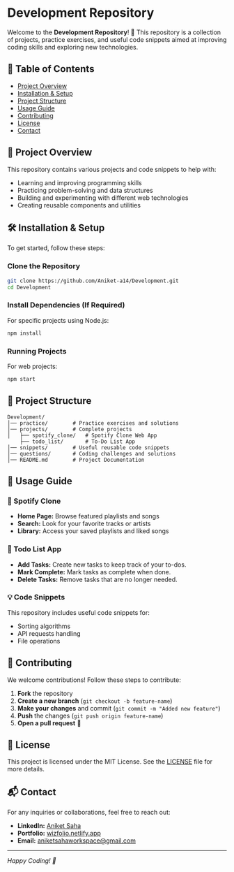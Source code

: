 # Development Repository


Welcome to the **Development Repository**! 🚀 This repository is a collection of projects, practice exercises, and useful code snippets aimed at improving coding skills and exploring new technologies.

## 📌 Table of Contents

- [Project Overview](#project-overview)
- [Installation & Setup](#installation--setup)
- [Project Structure](#project-structure)
- [Usage Guide](#usage-guide)
- [Contributing](#contributing)
- [License](#license)
- [Contact](#contact)

## 🎯 Project Overview

This repository contains various projects and code snippets to help with:
- Learning and improving programming skills
- Practicing problem-solving and data structures
- Building and experimenting with different web technologies
- Creating reusable components and utilities

## 🛠️ Installation & Setup

To get started, follow these steps:

### Clone the Repository
```bash
git clone https://github.com/Aniket-a14/Development.git
cd Development
```

### Install Dependencies (If Required)
For specific projects using Node.js:
```bash
npm install
```

### Running Projects
For web projects:
```bash
npm start
```

## 📁 Project Structure

```
Development/
│── practice/        # Practice exercises and solutions
│── projects/        # Complete projects
│   ├── spotify_clone/   # Spotify Clone Web App
    ├── todo_list/       # To-Do List App
│── snippets/        # Useful reusable code snippets
│── questions/       # Coding challenges and solutions
│── README.md        # Project Documentation
```

## 🚀 Usage Guide

### 🎵 Spotify Clone
- **Home Page:** Browse featured playlists and songs
- **Search:** Look for your favorite tracks or artists
- **Library:** Access your saved playlists and liked songs

### 📝 Todo List App
- **Add Tasks:** Create new tasks to keep track of your to-dos.
- **Mark Complete:** Mark tasks as complete when done.
- **Delete Tasks:** Remove tasks that are no longer needed.

### 💡 Code Snippets
This repository includes useful code snippets for:
- Sorting algorithms
- API requests handling
- File operations

## 🤝 Contributing

We welcome contributions! Follow these steps to contribute:

1. **Fork** the repository
2. **Create a new branch** (`git checkout -b feature-name`)
3. **Make your changes** and commit (`git commit -m "Added new feature"`)
4. **Push** the changes (`git push origin feature-name`)
5. **Open a pull request** 🚀

## 📜 License

This project is licensed under the MIT License. See the [LICENSE](LICENSE) file for more details.

## 📬 Contact

For any inquiries or collaborations, feel free to reach out:

- **LinkedIn:** [Aniket Saha](www.linkedin.com/in/aniketsaha2005)
- **Portfolio:** [wizfolio.netlify.app](https://wizfolio.netlify.app/)
- **Email:** aniketsahaworkspace@gmail.com

---
*Happy Coding! 🚀*
